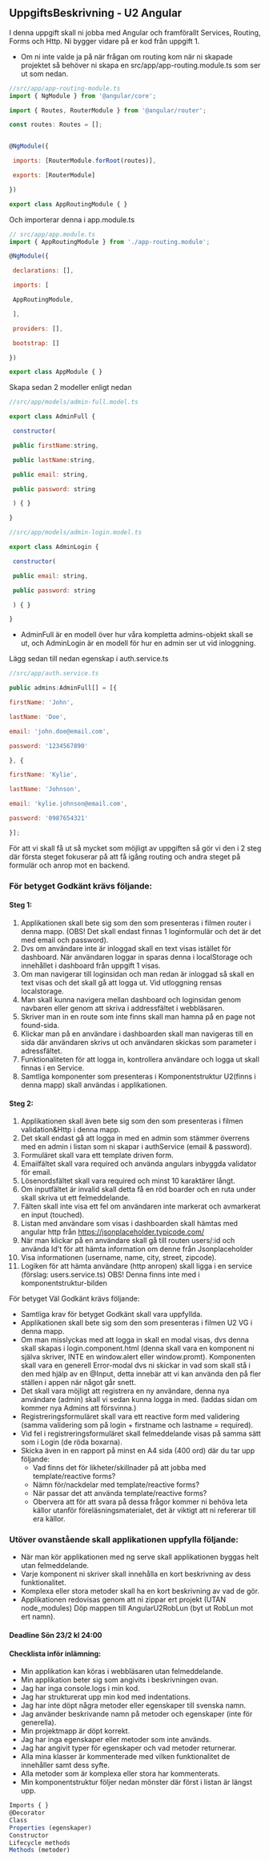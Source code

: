 ## UppgiftsBeskrivning - U2 Angular


I denna uppgift skall ni jobba med Angular och framförallt Services, Routing, Forms och Http. Ni bygger vidare på er kod från uppgift 1.

* Om ni inte valde ja på när frågan om routing kom när ni skapade projektet så behöver ni skapa en src/app/app-routing.module.ts som ser ut som nedan.


```JavaScript
//src/app/app-routing-module.ts
import { NgModule } from '@angular/core';

import { Routes, RouterModule } from '@angular/router';

const routes: Routes = [];


@NgModule({

 imports: [RouterModule.forRoot(routes)],

 exports: [RouterModule]

})

export class AppRoutingModule { }
```

Och importerar denna i app.module.ts


```JavaScript
// src/app/app.module.ts
import { AppRoutingModule } from './app-routing.module';

@NgModule({

 declarations: [],

 imports: [

 AppRoutingModule,

 ],

 providers: [],

 bootstrap: []

})

export class AppModule { }
```

 

Skapa sedan 2 modeller enligt nedan
```JavaScript
//src/app/models/admin-full.model.ts

export class AdminFull {

 constructor(

 public firstName:string,

 public lastName:string,

 public email: string,

 public password: string

 ) { }

}
```

```JavaScript
//src/app/models/admin-login.model.ts

export class AdminLogin {

 constructor(

 public email: string,

 public password: string

 ) { }

}
```

* AdminFull är en modell över hur våra kompletta admins-objekt skall se ut, och AdminLogin är en modell för hur en admin ser ut vid inloggning. 

Lägg sedan till nedan egenskap i auth.service.ts
```JavaScript
//src/app/auth.service.ts

public admins:AdminFull[] = [{

firstName: 'John',

lastName: 'Doe',

email: 'john.doe@email.com',

password: '1234567890'

}, {

firstName: 'Kylie',

lastName: 'Johnson',

email: 'kylie.johnson@email.com',

password: '0987654321'

}];
```

För att vi skall få ut så mycket som möjligt av uppgiften så gör vi den i 2 steg där första steget fokuserar på att få igång routing och andra steget på formulär och anrop mot en backend.

### För betyget Godkänt krävs följande:

#### Steg 1:
1. Applikationen skall bete sig som den som presenteras i filmen router i denna mapp. (OBS! Det skall endast finnas 1 loginformulär och det är det med email och password).
1. Dvs om användare inte är inloggad skall en text visas istället för dashboard. När användaren loggar in sparas denna i localStorage och innehållet i dashboard från uppgift 1 visas.
1. Om man navigerar till loginsidan och man redan är inloggad så skall en text visas och det skall gå att logga ut. Vid utloggning rensas localstorage.
1. Man skall kunna navigera mellan dashboard och loginsidan genom navbaren eller genom att skriva i addressfältet i webbläsaren.
1. Skriver man in en route som inte finns skall man hamna på en page not found-sida.
1. Klickar man på en användare i dashboarden skall man navigeras till en sida där användaren skrivs ut och användaren skickas som parameter i adressfältet.
1. Funktionaliteten för att logga in, kontrollera användare och logga ut skall finnas i en Service.
1. Samtliga komponenter som presenteras i Komponentstruktur U2(finns i denna mapp) skall användas i applikationen.

#### Steg 2:
1. Applikationen skall även bete sig som den som presenteras i filmen validation&Http i denna mapp.
1. Det skall endast gå att logga in med en admin som stämmer överrens med en admin i listan som ni skapar i authService (email & password).
1. Formuläret skall vara ett template driven form.
1. Emailfältet skall vara required och använda angulars inbyggda validator för email.
1. Lösenordsfältet skall vara required och minst 10 karaktärer långt.
1. Om inputfältet är invalid skall detta få en röd boarder och en ruta under skall skriva ut ett felmeddelande.
1. Fälten skall inte visa ett fel om användaren inte markerat och avmarkerat en input (touched).
1. Listan med användare som visas i dashboarden skall hämtas med angular http från https://jsonplaceholder.typicode.com/
1. När man klickar på en användare skall gå till routen users/:id och använda Id't för att hämta information om denne från Jsonplaceholder
1. Visa informationen (username, name, city, street, zipcode).
1. Logiken för att hämta användare (http anropen) skall ligga i en service (förslag: users.service.ts) OBS! Denna finns inte med i komponentstruktur-bilden

För betyget Väl Godkänt krävs följande:

* Samtliga krav för betyget Godkänt skall vara uppfyllda.
* Applikationen skall bete sig som den som presenteras i filmen U2 VG i denna mapp.
* Om man misslyckas med att logga in skall en modal visas, dvs denna skall skapas i login.component.html (denna skall vara en komponent ni själva skriver, INTE en window.alert eller window.promt). Komponenten skall vara en generell Error-modal dvs ni skickar in vad som skall stå i den med hjälp av en @Input, detta innebär att vi kan använda den på fler ställen i appen när något går snett.
* Det skall vara möjligt att registrera en ny användare, denna nya användare (admin) skall vi sedan kunna logga in med. (laddas sidan om kommer nya Admins att försvinna.)
* Registreringsformuläret skall vara ett reactive form med validering (samma validering som på login + firstname och lastname = required).
* Vid fel i registreringsformuläret skall felmeddelande visas på samma sätt som i Login (de röda boxarna).
* Skicka även in en rapport på minst en A4 sida (400 ord) där du tar upp följande:
  * Vad finns det för likheter/skillnader på att jobba med template/reactive forms?
  * Nämn för/nackdelar med template/reactive forms?
  * När passar det att använda template/reactive forms?
  * Obervera att för att svara på dessa frågor kommer ni behöva leta källor utanför föreläsningsmaterialet, det är viktigt att ni refererar till era källor.

### Utöver ovanstående skall applikationen uppfylla följande:

* När man kör applikationen med ng serve skall applikationen byggas helt utan felmeddelande.
* Varje komponent ni skriver skall innehålla en kort beskrivning av dess funktionalitet.
* Komplexa eller stora metoder skall ha en kort beskrivning av vad de gör.
* Applikationen redovisas genom att ni zippar ert projekt (UTAN node_modules) Döp mappen till AngularU2RobLun (byt ut RobLun mot ert namn).

#### Deadline Sön 23/2 kl 24:00

#### Checklista inför inlämning:
* Min applikation kan köras i webbläsaren utan felmeddelande.
* Min applikation beter sig som angivits i beskrivningen ovan.
* Jag har inga console.logs i min kod.
* Jag har strukturerat upp min kod med indentations.
* Jag har inte döpt några metoder eller egenskaper till svenska namn.
* Jag använder beskrivande namn på metoder och egenskaper (inte för generella).
* Min projektmapp är döpt korrekt.
* Jag har inga egenskaper eller metoder som inte används.
* Jag har angivit typer för egenskaper och vad metoder returnerar.
* Alla mina klasser är kommenterade med vilken funktionalitet de innehåller samt dess syfte.
* Alla metoder som är komplexa eller stora har kommenterats.
* Min komponentstruktur följer nedan mönster där först i listan är längst upp.

```JavaScript
Imports { }
@Decorator
Class
Properties (egenskaper)
Constructor
Lifecycle methods
Methods (metoder)
```
